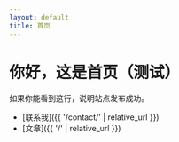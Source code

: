 ```yaml
---
layout: default
title: 首页
---
```


# 你好，这是首页（测试）
如果你能看到这行，说明站点发布成功。

- [联系我]({{ '/contact/' | relative_url }})
- [文章]({{ '/' | relative_url }})


